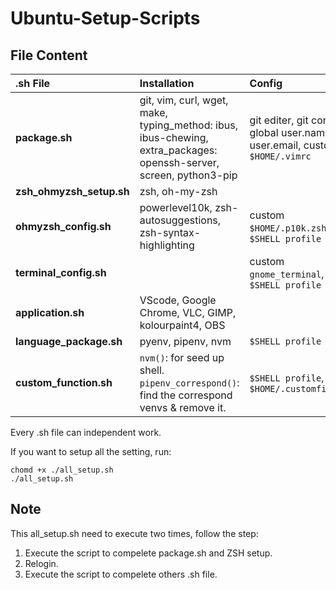 # Ubuntu-Setup-Scripts

## File Content

| .sh File                 | Installation                                                                                                       | Config                                                 | $Shell |
| :----------------------- | :----------------------------------------------------------------------------------------------------------------- | :----------------------------------------------------- | ------ |
| **package.sh**           | git, vim, curl, wget, make, typing_method: ibus, ibus-chewing, extra_packages: openssh-server, screen, python3-pip | git editer, git config --global user.name & user.email, custom `$HOME/.vimrc` | `bash` |
| **zsh_ohmyzsh_setup.sh** | zsh, oh-my-zsh                                                                                                     |                                                        | `bash` |
| **ohmyzsh_config.sh**    | powerlevel10k, zsh-autosuggestions, zsh-syntax-highlighting                                                        | custom `$HOME/.p10k.zsh`, `$SHELL profile`                   | `zsh`  |
| **terminal_config.sh**   |                                                                                                                    | custom `gnome_terminal`, `$SHELL profile`              | `bash` |
| **application.sh**       | VScode, Google Chrome, VLC, GIMP, kolourpaint4, OBS                                                                |                                                        | `bash` |
| **language_package.sh**       | pyenv, pipenv, nvm                                                                                                              | `$SHELL profile`                                       | `bash` |
| **custom_function.sh**       | `nvm()`: for seed up shell. `pipenv_correspond()`: find the correspond venvs & remove                                                                                            it.                   | `$SHELL profile`, `$HOME/.customfinction`                                       | `bash` |


Every .sh file can independent work.

If you want to setup all the setting, run:

```shell
chomd +x ./all_setup.sh
./all_setup.sh
```

## Note

This all_setup.sh need to execute two times, follow the step:

1. Execute the script to compelete package.sh and ZSH setup.
2. Relogin.
3. Execute the script to compelete others .sh file.
